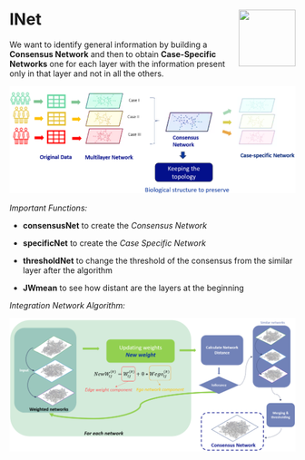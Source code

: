 # INet <img align= "right" src="https://github.com/ValeriaPolicastro/Paper-Robin/blob/master/images/logoINet.png" width="100" height="100" />

We want to identify general information by building a **Consensus Network** and then to obtain  **Case-Specific Networks** one for each layer with the information present only in that layer and not in all the others.


<p align="center">
  <img src="https://github.com/ValeriaPolicastro/Images/blob/master/images/Idea.png"/>
</p>

*Important Functions:*

- **consensusNet** to create the _Consensus Network_
- **specificNet** to create the _Case Specific Network_

- **thresholdNet** to change the threshold of the consensus from the similar layer after the algorithm
- **JWmean** to see how distant are the layers at the beginning


*Integration Network Algorithm:*
<p align="center">
  <img src="https://github.com/ValeriaPolicastro/Images/blob/master/images/Algorithm.png"/>
</p>
